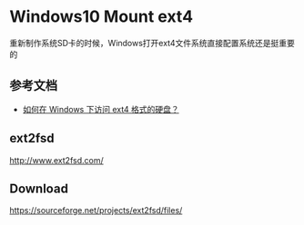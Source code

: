# Windows10 Mount ext4

重新制作系统SD卡的时候，Windows打开ext4文件系统直接配置系统还是挺重要的

## 参考文档

* [如何在 Windows 下访问 ext4 格式的硬盘？](https://www.zhihu.com/question/20952944)

## ext2fsd

http://www.ext2fsd.com/

## Download 

https://sourceforge.net/projects/ext2fsd/files/
